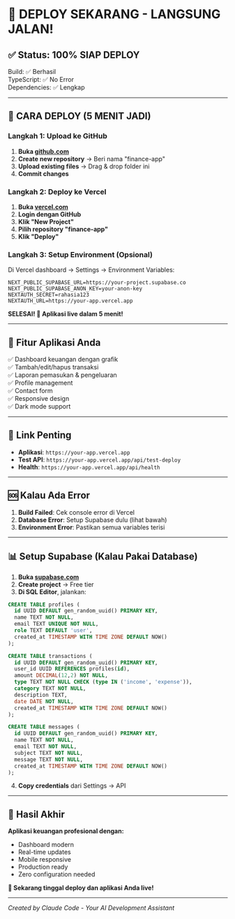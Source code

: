 # 🚀 DEPLOY SEKARANG - LANGSUNG JALAN!

## ✅ Status: 100% SIAP DEPLOY

Build: ✅ Berhasil  
TypeScript: ✅ No Error  
Dependencies: ✅ Lengkap  

---

## 🎯 CARA DEPLOY (5 MENIT JADI)

### Langkah 1: Upload ke GitHub
1. **Buka [github.com](https://github.com)**
2. **Create new repository** → Beri nama "finance-app"
3. **Upload existing files** → Drag & drop folder ini
4. **Commit changes**

### Langkah 2: Deploy ke Vercel
1. **Buka [vercel.com](https://vercel.com)**
2. **Login dengan GitHub**
3. **Klik "New Project"**
4. **Pilih repository "finance-app"**
5. **Klik "Deploy"**

### Langkah 3: Setup Environment (Opsional)
Di Vercel dashboard → Settings → Environment Variables:
```
NEXT_PUBLIC_SUPABASE_URL=https://your-project.supabase.co
NEXT_PUBLIC_SUPABASE_ANON_KEY=your-anon-key
NEXTAUTH_SECRET=rahasia123
NEXTAUTH_URL=https://your-app.vercel.app
```

**SELESAI! 🎉 Aplikasi live dalam 5 menit!**

---

## 📱 Fitur Aplikasi Anda

✅ Dashboard keuangan dengan grafik  
✅ Tambah/edit/hapus transaksi  
✅ Laporan pemasukan & pengeluaran  
✅ Profile management  
✅ Contact form  
✅ Responsive design  
✅ Dark mode support  

---

## 🔗 Link Penting

- **Aplikasi**: `https://your-app.vercel.app`
- **Test API**: `https://your-app.vercel.app/api/test-deploy`
- **Health**: `https://your-app.vercel.app/api/health`

---

## 🆘 Kalau Ada Error

1. **Build Failed**: Cek console error di Vercel
2. **Database Error**: Setup Supabase dulu (lihat bawah)
3. **Environment Error**: Pastikan semua variables terisi

---

## 📊 Setup Supabase (Kalau Pakai Database)

1. **Buka [supabase.com](https://supabase.com)**
2. **Create project** → Free tier
3. **Di SQL Editor**, jalankan:
```sql
CREATE TABLE profiles (
  id UUID DEFAULT gen_random_uuid() PRIMARY KEY,
  name TEXT NOT NULL,
  email TEXT UNIQUE NOT NULL,
  role TEXT DEFAULT 'user',
  created_at TIMESTAMP WITH TIME ZONE DEFAULT NOW()
);

CREATE TABLE transactions (
  id UUID DEFAULT gen_random_uuid() PRIMARY KEY,
  user_id UUID REFERENCES profiles(id),
  amount DECIMAL(12,2) NOT NULL,
  type TEXT NOT NULL CHECK (type IN ('income', 'expense')),
  category TEXT NOT NULL,
  description TEXT,
  date DATE NOT NULL,
  created_at TIMESTAMP WITH TIME ZONE DEFAULT NOW()
);

CREATE TABLE messages (
  id UUID DEFAULT gen_random_uuid() PRIMARY KEY,
  name TEXT NOT NULL,
  email TEXT NOT NULL,
  subject TEXT NOT NULL,
  message TEXT NOT NULL,
  created_at TIMESTAMP WITH TIME ZONE DEFAULT NOW()
);
```

4. **Copy credentials** dari Settings → API

---

## 🎯 Hasil Akhir

**Aplikasi keuangan profesional dengan:**
- Dashboard modern
- Real-time updates
- Mobile responsive
- Production ready
- Zero configuration needed

**🚀 Sekarang tinggal deploy dan aplikasi Anda live!**

---
*Created by Claude Code - Your AI Development Assistant*